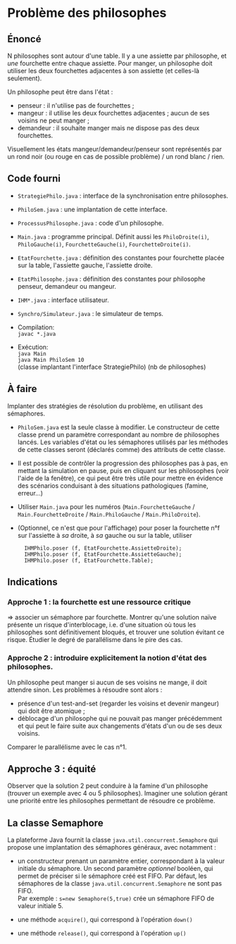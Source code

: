 Problème des philosophes
========================

Énoncé
------

N philosophes sont autour d'une table. Il y a une assiette par philosophe,
et *une* fourchette entre chaque assiette. Pour manger, un philosophe
doit utiliser les deux fourchettes adjacentes à son assiette (et celles-là
seulement).

Un philosophe peut être dans l'état :

- penseur : il n'utilise pas de fourchettes ;
- mangeur : il utilise les deux fourchettes adjacentes ; aucun de ses
  voisins ne peut manger ;
- demandeur : il souhaite manger mais ne dispose pas des deux fourchettes.

Visuellement les états mangeur/demandeur/penseur sont représentés par un
rond noir  (ou rouge en cas de possible problème) / un rond blanc / rien.

Code fourni
-----------
- `StrategiePhilo.java` : interface de la synchronisation entre philosophes.
- `PhiloSem.java` : une implantation de cette interface.
- `ProcessusPhilosophe.java` : code d'un philosophe.
- `Main.java` : programme principal.
  Définit aussi les `PhiloDroite(i)`, `PhiloGauche(i)`, `FourchetteGauche(i)`,
  `FourchetteDroite(i)`.
- `EtatFourchette.java` : définition des constantes pour fourchette placée
  sur la table, l'assiette gauche, l'assiette droite.
- `EtatPhilosophe.java` : définition des constantes pour philosophe penseur,
  demandeur ou mangeur.
- `IHM*.java` : interface utilisateur.
- `Synchro/Simulateur.java` : le simulateur de temps.

- Compilation:  
        `javac *.java`

- Exécution:  
        `java Main`  
        `java Main PhiloSem 10`  
         (classe implantant l'interface StrategiePhilo) (nb de philosophes)

À faire
-------

Implanter des stratégies de résolution du problème, en utilisant des
sémaphores.

 - `PhiloSem.java` est la seule classe à modifier. Le constructeur de cette classe prend
un paramètre correspondant au nombre de philosophes lancés. Les variables d'état ou
les sémaphores utilisés par les méthodes de cette classes seront (déclarés comme) des
attributs de cette classe.

- Il est possible de contrôler la progression des philosophes pas à pas, en mettant 
la simulation en pause, puis en cliquant sur les philosophes (voir l'aide de la fenêtre),
ce qui peut être très utile pour mettre en évidence des scénarios conduisant à des
situations pathologiques (famine, erreur...)

- Utiliser `Main.java` pour les numéros (`Main.FourchetteGauche` /
  `Main.FourchetteDroite` / `Main.PhiloGauche` / `Main.PhiloDroite`).

- (Optionnel, ce n'est que pour l'affichage) pour poser la fourchette n°f
sur l'assiette à *sa* droite, à *sa* gauche ou sur la table, utiliser

        IHMPhilo.poser (f, EtatFourchette.AssietteDroite);
        IHMPhilo.poser (f, EtatFourchette.AssietteGauche);
        IHMPhilo.poser (f, EtatFourchette.Table);



Indications
-----------

### Approche 1 : la fourchette est une ressource critique

=> associer un sémaphore par fourchette. Montrer qu'une solution naïve
présente un risque d'interblocage, i.e. d'une situation où tous les
philosophes sont définitivement bloqués, et trouver une solution évitant ce
risque. Étudier le degré de parallélisme dans le pire des cas.

### Approche 2 : introduire explicitement la notion d'état des philosophes.

Un philosophe peut manger si aucun de ses voisins ne mange, il doit attendre
sinon. Les problèmes à résoudre sont alors :

- présence d'un test-and-set (regarder les voisins et devenir mangeur) qui
   doit être atomique ;
- déblocage d'un philosophe qui ne pouvait pas manger précédemment et qui
   peut le faire suite aux changements d'états d'un ou de ses deux voisins.

Comparer le parallélisme avec le cas n°1.

## Approche 3 : équité

Observer que la solution 2 peut conduire à la famine d'un philosophe
(trouver un exemple avec 4 ou 5 philosophes). Imaginer une solution gérant
une priorité entre les philosophes permettant de résoudre ce problème.

La classe Semaphore
--------------------
La plateforme Java fournit la classe `java.util.concurrent.Semaphore` qui propose 
une implantation des sémaphores généraux, avec notamment :

- un constructeur prenant un paramètre entier, correspondant à la valeur initiale 
du sémaphore. Un second paramètre *optionnel* booléen, qui permet de préciser si 
le sémaphore créé est FIFO. Par défaut, les sémaphores de 
la classe `java.util.concurrent.Semaphore` ne sont pas FIFO.       
        Par exemple : `s=new Semaphore(5,true)` crée un sémaphore FIFO de valeur initiale 5.
        
- une méthode `acquire()`, qui correspond à l'opération `down()`
- une méthode `release()`, qui correspond à l'opération `up()`
